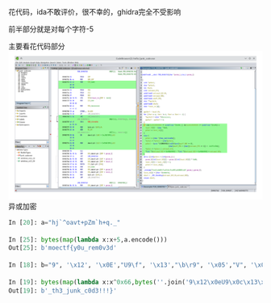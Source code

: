 花代码，ida不敢评价，很不幸的，ghidra完全不受影响

前半部分就是对每个字符-5

主要看花代码部分
![](image-1.png)
异或加密
```python
In [20]: a="hj`^oavt+pZm`h+q._"

In [25]: bytes(map(lambda x:x+5,a.encode()))
Out[25]: b'moectf{y0u_rem0v3d'

In [18]: b="9", '\x12', '\x0E',"U9\f", '\x13',"\b\r9", '\x05',"V", '\x02',"UGGG", '\x1B'

In [19]: bytes(map(lambda x:x^0x66,bytes(''.join('9\x12\x0eU9\x0c\x13\x08\r9\x05V\x02UGGG\x1b'),'raw_unicode_escape')))
Out[19]: b'_th3_junk_c0d3!!!}'

```